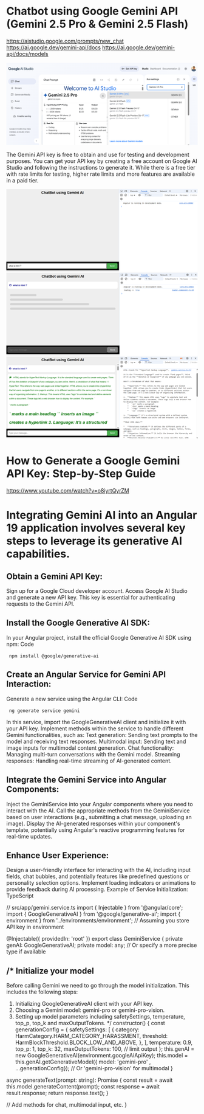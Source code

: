 # Chatbot using Google Gemini API (Gemini 2.5 Pro & Gemini 2.5 Flash)
https://aistudio.google.com/prompts/new_chat
https://ai.google.dev/gemini-api/docs
https://ai.google.dev/gemini-api/docs/models

![Google Gemini API](./img/Gemini_AI_API.png)

The Gemini API key is free to obtain and use for testing and development purposes. You can get your API key by creating a free account on Google AI Studio and following the instructions to generate it. While there is a free tier with rate limits for testing, higher rate limits and more features are available in a paid tier. 

![Chatbot 1](./img/chatbot_1.png)
![Chatbot 2](./img/chatbot_2.png)
![Chatbot 3](./img/chatbot_3.png)

# How to Generate a Google Gemini API Key: Step-by-Step Guide
https://www.youtube.com/watch?v=o8iyrtQyrZM

# Integrating Gemini AI into an Angular 19 application involves several key steps to leverage its generative AI capabilities.

## Obtain a Gemini API Key:
Sign up for a Google Cloud developer account.
Access Google AI Studio and generate a new API key. This key is essential for authenticating requests to the Gemini API.

## Install the Google Generative AI SDK:
In your Angular project, install the official Google Generative AI SDK using npm:
Code

     npm install @google/generative-ai

## Create an Angular Service for Gemini API Interaction:
Generate a new service using the Angular CLI:
Code

     ng generate service gemini

In this service, import the GoogleGenerativeAI client and initialize it with your API key.
Implement methods within the service to handle different Gemini functionalities, such as:
Text generation: Sending text prompts to the model and receiving text responses.
Multimodal input: Sending text and image inputs for multimodal content generation.
Chat functionality: Managing multi-turn conversations with the Gemini model.
Streaming responses: Handling real-time streaming of AI-generated content.

## Integrate the Gemini Service into Angular Components:
Inject the GeminiService into your Angular components where you need to interact with the AI.
Call the appropriate methods from the GeminiService based on user interactions (e.g., submitting a chat message, uploading an image).
Display the AI-generated responses within your component's template, potentially using Angular's reactive programming features for real-time updates.

## Enhance User Experience:
Design a user-friendly interface for interacting with the AI, including input fields, chat bubbles, and potentially features like predefined questions or personality selection options.
Implement loading indicators or animations to provide feedback during AI processing.
Example of Service Initialization:
TypeScript

// src/app/gemini.service.ts
import { Injectable } from '@angular/core';
import { GoogleGenerativeAI } from '@google/generative-ai';
import { environment } from '../environments/environment'; // Assuming you store API key in environment

@Injectable({
  providedIn: 'root'
})
export class GeminiService {
  private genAI: GoogleGenerativeAI;
  private model: any; // Or specify a more precise type if available

  /*
  Initialize your model
  -----------------------------------------------------------------------------------------------
  Before calling Gemini we need to go through the model initialization. This includes the following steps:

  1. Initializing GoogleGenerativeAI client with your API key.
  2. Choosing a Gemini model: gemini-pro or gemini-pro-vision.
  3. Setting up model parameters including safetySettings, temperature, top_p, top_k and maxOutputTokens.
  */
  constructor() {
    const generationConfig = {
      safetySettings: [
        {
          category: HarmCategory.HARM_CATEGORY_HARASSMENT,
          threshold: HarmBlockThreshold.BLOCK_LOW_AND_ABOVE,
        },
      ],
      temperature: 0.9,
      top_p: 1,
      top_k: 32,
      maxOutputTokens: 100, // limit output
    };
    this.genAI = new GoogleGenerativeAI(environment.googleAiApiKey);
    this.model = this.genAI.getGenerativeModel({ model: 'gemini-pro' , ...generationConfig}); // Or 'gemini-pro-vision' for multimodal
  }

  async generateText(prompt: string): Promise<string> {
    const result = await this.model.generateContent(prompt);
    const response = await result.response;
    return response.text();
  }

  // Add methods for chat, multimodal input, etc.
}

